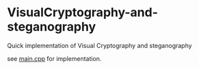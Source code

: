 # VisualCryptography-and-steganography
Quick implementation of Visual Cryptography and steganography

see [main.cpp](https://github.com/dhavalraj007/VisualCryptography-and-steganography/blob/master/VisualCrypto/src/main.cpp) for implementation.
